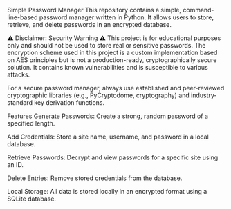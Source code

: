 Simple Password Manager
This repository contains a simple, command-line-based password manager written in Python. It allows users to store, retrieve, and delete passwords in an encrypted database.

⚠️ Disclaimer: Security Warning ⚠️
This project is for educational purposes only and should not be used to store real or sensitive passwords. The encryption scheme used in this project is a custom implementation based on AES principles but is not a production-ready, cryptographically secure solution. It contains known vulnerabilities and is susceptible to various attacks.

For a secure password manager, always use established and peer-reviewed cryptographic libraries (e.g., PyCryptodome, cryptography) and industry-standard key derivation functions.

Features
Generate Passwords: Create a strong, random password of a specified length.

Add Credentials: Store a site name, username, and password in a local database.

Retrieve Passwords: Decrypt and view passwords for a specific site using an ID.

Delete Entries: Remove stored credentials from the database.

Local Storage: All data is stored locally in an encrypted format using a SQLite database.
